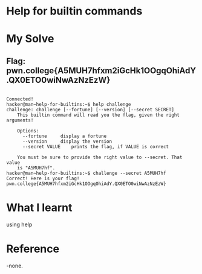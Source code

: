 # Help for builtin commands

# My Solve
## Flag: pwn.college{A5MUH7hfxm2iGcHk1OOgqOhiAdY.QX0ETO0wiNwAzNzEzW}

```

Connected!                                                                        
hacker@man~help-for-builtins:~$ help challenge
challenge: challenge [--fortune] [--version] [--secret SECRET]
    This builtin command will read you the flag, given the right arguments!
    
    Options:
      --fortune		display a fortune
      --version		display the version
      --secret VALUE	prints the flag, if VALUE is correct

    You must be sure to provide the right value to --secret. That value
    is "A5MUH7hf".
hacker@man~help-for-builtins:~$ challenge --secret A5MUH7hf
Correct! Here is your flag!
pwn.college{A5MUH7hfxm2iGcHk1OOgqOhiAdY.QX0ETO0wiNwAzNzEzW}
```
# What I learnt 

using help

# Reference

-none.
